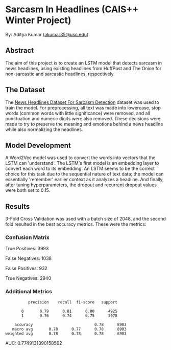 # Sarcasm In Headlines (CAIS++ Winter Project)
By: Aditya Kumar (akumar35@usc.edu)

## Abstract

The aim of this project is to create an LSTM model that detects sarcasm in news headlines, using existing headlines from HuffPost and The Onion for non-sarcastic and sarcastic headlines, respectively. 

## The Dataset
The [News Headlines Dataset For Sarcasm Detection](https://www.kaggle.com/datasets/rmisra/news-headlines-dataset-for-sarcasm-detection) dataset was used to train the model. For preprocessing, all text was made into lowercase, stop words (common words with little significance) were removed, and all punctuation and numeric digits were also removed. These decisions were made to try to preserve the meaning and emotions behind a news headline while also normalizing the headlines.

## Model Development
A Word2Vec model was used to convert the words into vectors that the LSTM can 'understand'. The LSTM's first model is an embedding layer to convert each word to its embedding. An LSTM seems to be the correct choice for this task due to the sequential nature of text data; the model can essentially 'remember' earlier context as it analyzes a headline. And finally, after tuning hyperparameters, the dropout and recurrent dropout values were both set to 0.15. 

## Results
3-Fold Cross Validation was used with a batch size of 2048, and the second fold resulted in the best accuracy metrics. These were the metrics:

### Confusion Matrix
True Positives: 3993

False Negatives: 1038

False Positives: 932

True Negatives: 2940


### Additional Metrics
              precision    recall  f1-score   support

           0       0.79      0.81      0.80      4925
           1       0.76      0.74      0.75      3978

        accuracy                           0.78      8903
       macro avg       0.78      0.77      0.78      8903 
    weighted avg       0.78      0.78      0.78      8903


AUC: 0.7749131390158562
